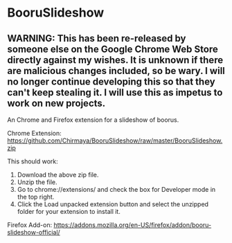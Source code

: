 # BooruSlideshow
## WARNING: This has been re-released by someone else on the Google Chrome Web Store directly against my wishes. It is unknown if there are malicious changes included, so be wary. I will no longer continue developing this so that they can't keep stealing it. I will use this as impetus to work on new projects.

An Chrome and Firefox extension for a slideshow of boorus.

Chrome Extension:
https://github.com/Chirmaya/BooruSlideshow/raw/master/BooruSlideshow.zip

This should work:
1. Download the above zip file.
3. Unzip the file.
4. Go to chrome://extensions/ and check the box for Developer mode in the top right.
5. Click the Load unpacked extension button and select the unzipped folder for your extension to install it.

Firefox Add-on:
https://addons.mozilla.org/en-US/firefox/addon/booru-slideshow-official/

